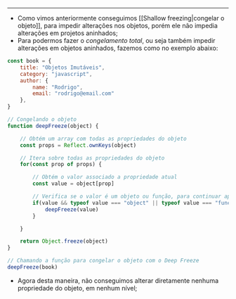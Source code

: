 ___
- Como vimos anteriormente conseguimos [[Shallow freezing|congelar o objeto]], para impedir alterações nos objetos, porém ele não impedia alterações em projetos aninhados;
- Para podermos fazer o *congelamento total*, ou seja também impedir alterações em objetos aninhados, fazemos como no exemplo abaixo:
```js
const book = {
	title: "Objetos Imutáveis",
	category: "javascript",
	author: {
		name: "Rodrigo",
		email: "rodrigo@email.com"
	},
}

// Congelando o objeto
function deepFreeze(object) {

	// Obtém um array com todas as propriedades do objeto	 
	const props = Reflect.ownKeys(object)

	// Itera sobre todas as propriedades do objeto
	for(const prop of props) {

		// Obtém o valor associado a propriedade atual
		const value = object[prop]

		// Verifica se o valor é um objeto ou função, para continuar aplicando o deep Freeze em objetos aninhados
		if(value && typeof value === "object" || typeof value === "function") {
			deepFreeze(value)
		}

	}

	return Object.freeze(object)
}

// Chamando a função para congelar o objeto com o Deep Freeze
deepFreeze(book)


```
- Agora desta maneira, não conseguimos alterar diretamente nenhuma propriedade do objeto, em nenhum nível;